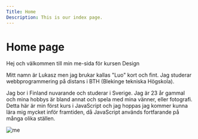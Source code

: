 ```yaml
---
Title: Home
Description: This is our index page.
---
```


Home page
==========================

Hej och välkommen till min me-sida för kursen Design

Mitt namn är Lukasz men jag brukar kallas "Luo" kort och fint. Jag studerar webbprogrammering på distans i BTH (Blekinge tekniska Högskola).

Jag bor i Finland nuvarande och studerar i Sverige. Jag är 23 år gammal och mina hobbys är bland annat och spela med mina vänner, eller fotografi. Detta här är min först kurs i JavaScript och jag hoppas jag kommer kunna lära mig mycket inför framtiden, då JavaScript används fortfarande på många olika ställen.

![me](%assets_url%/img/me.png)
